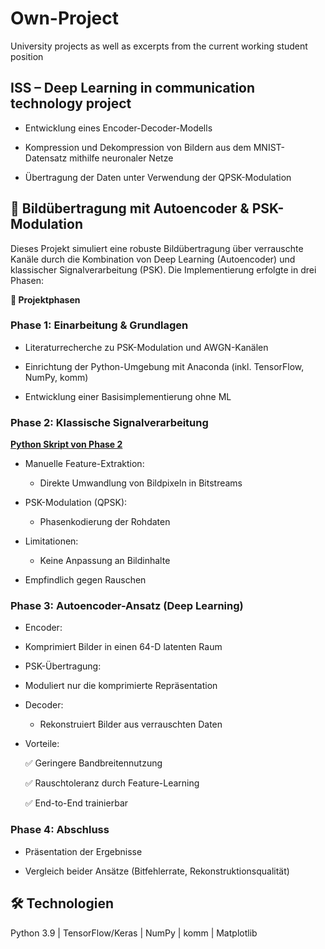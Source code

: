 # Own-Project
University projects as well as excerpts from the current working student position
## ISS – Deep Learning in communication technology project

+ Entwicklung eines Encoder-Decoder-Modells

+ Kompression und Dekompression von Bildern aus dem MNIST-Datensatz mithilfe neuronaler Netze

+ Übertragung der Daten unter Verwendung der QPSK-Modulation

## **📡 Bildübertragung mit Autoencoder & PSK-Modulation**
Dieses Projekt simuliert eine robuste Bildübertragung über verrauschte Kanäle durch die Kombination von Deep Learning (Autoencoder) und klassischer Signalverarbeitung (PSK). Die Implementierung erfolgte in drei Phasen:

**🔄 Projektphasen**

### Phase 1: Einarbeitung & Grundlagen
+ Literaturrecherche zu PSK-Modulation und AWGN-Kanälen

+ Einrichtung der Python-Umgebung mit Anaconda (inkl. TensorFlow, NumPy, komm)

+ Entwicklung einer Basisimplementierung ohne ML

### Phase 2: Klassische Signalverarbeitung

**[Python Skript von Phase 2](/ISS%20–%20Deep%20Learning%20in%20communication%20technology%20project/main.py)**

+ Manuelle Feature-Extraktion:

  - Direkte Umwandlung von Bildpixeln in Bitstreams

+ PSK-Modulation (QPSK):

  - Phasenkodierung der Rohdaten

+ Limitationen:

  - Keine Anpassung an Bildinhalte

+ Empfindlich gegen Rauschen

### Phase 3: Autoencoder-Ansatz (Deep Learning)
+ Encoder:

 - Komprimiert Bilder in einen 64-D latenten Raum

+ PSK-Übertragung:

 - Moduliert nur die komprimierte Repräsentation

+ Decoder:

  - Rekonstruiert Bilder aus verrauschten Daten

+ Vorteile:

  ✅ Geringere Bandbreitennutzung

  ✅ Rauschtoleranz durch Feature-Learning

  ✅ End-to-End trainierbar

### Phase 4: Abschluss
+ Präsentation der Ergebnisse

+ Vergleich beider Ansätze (Bitfehlerrate, Rekonstruktionsqualität)
## 🛠 Technologien
Python 3.9 | TensorFlow/Keras | NumPy | komm | Matplotlib
